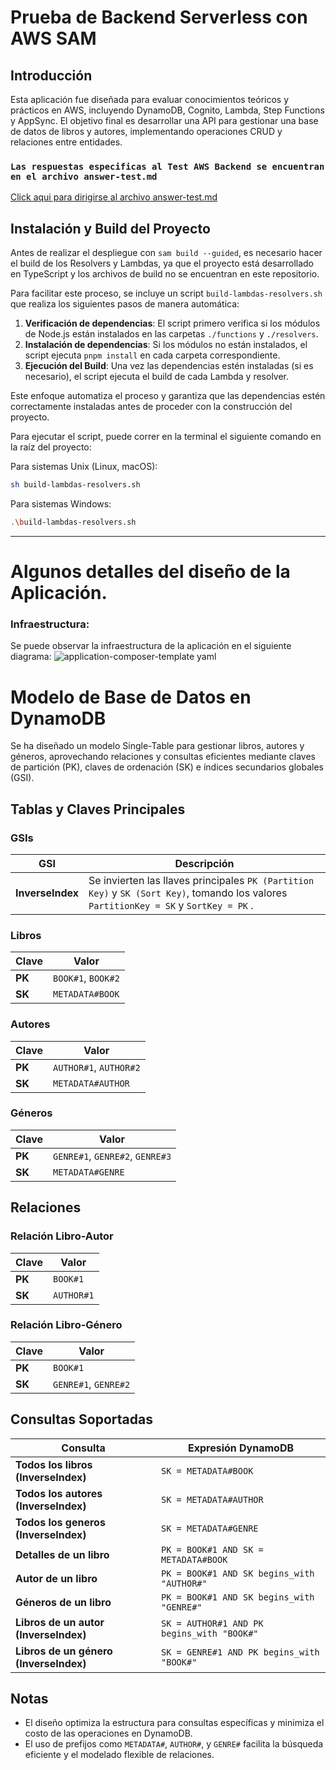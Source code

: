 # Prueba de Backend Serverless con AWS SAM

## Introducción
Esta aplicación fue diseñada para evaluar conocimientos teóricos y prácticos en AWS, incluyendo DynamoDB, Cognito, Lambda, Step Functions y AppSync. El objetivo final es desarrollar una API para gestionar una base de datos de libros y autores, implementando operaciones CRUD y relaciones entre entidades. 
### ``` Las respuestas especificas al Test AWS Backend se encuentran en el archivo answer-test.md ```
 [Click aqui para dirigirse al archivo answer-test.md](answer-test.md)

## Instalación y Build del Proyecto

Antes de realizar el despliegue con `sam build --guided`, es necesario hacer el build de los Resolvers y Lambdas, ya que el proyecto está desarrollado en TypeScript y los archivos de build no se encuentran en este repositorio.

Para facilitar este proceso, se incluye un script `build-lambdas-resolvers.sh` que realiza los siguientes pasos de manera automática:

1. **Verificación de dependencias**: El script primero verifica si los módulos de Node.js están instalados en las carpetas `./functions` y `./resolvers`.
2. **Instalación de dependencias**: Si los módulos no están instalados, el script ejecuta `pnpm install` en cada carpeta correspondiente.
3. **Ejecución del Build**: Una vez las dependencias estén instaladas (si es necesario), el script ejecuta el build de cada Lambda y resolver.

Este enfoque automatiza el proceso y garantiza que las dependencias estén correctamente instaladas antes de proceder con la construcción del proyecto.

Para ejecutar el script, puede correr en la terminal el siguiente comando en la raíz del proyecto:

Para sistemas Unix (Linux, macOS):
```bash
sh build-lambdas-resolvers.sh
```

Para sistemas Windows:
```bash
.\build-lambdas-resolvers.sh
```

---
###

# Algunos detalles del diseño de la Aplicación.
### Infraestructura:
Se puede observar la infraestructura de la aplicación en el siguiente diagrama:
![application-composer-template yaml](https://github.com/user-attachments/assets/de4a81e7-a679-4f5d-b269-0aa924f0c252)



# Modelo de Base de Datos en DynamoDB

Se ha diseñado un modelo Single-Table para gestionar libros, autores y géneros, aprovechando relaciones y consultas eficientes mediante claves de partición (PK), claves de ordenación (SK) e índices secundarios globales (GSI).

## Tablas y Claves Principales

### GSIs 
| GSI             | Descripción           |
|-------------------|------------------------|
| **InverseIndex**  | Se invierten las llaves principales `PK (Partition Key)` y `SK (Sort Key)`, tomando los valores `PartitionKey = SK` y `SortKey = PK` .

### **Libros**
| Clave            | Valor                  |
|-------------------|------------------------|
| **PK**           | `BOOK#1`, `BOOK#2`    |
| **SK**           | `METADATA#BOOK`       |

### **Autores**
| Clave            | Valor                  |
|-------------------|------------------------|
| **PK**           | `AUTHOR#1`, `AUTHOR#2`|
| **SK**           | `METADATA#AUTHOR`     |

### **Géneros**
| Clave            | Valor                  |
|-------------------|------------------------|
| **PK**           | `GENRE#1`, `GENRE#2`, `GENRE#3` |
| **SK**           | `METADATA#GENRE`      |

## Relaciones

### **Relación Libro-Autor**
| Clave            | Valor                  |
|-------------------|------------------------|
| **PK**           | `BOOK#1`              |
| **SK**           | `AUTHOR#1`            |

### **Relación Libro-Género**
| Clave            | Valor                  |
|-------------------|------------------------|
| **PK**           | `BOOK#1`              |
| **SK**           | `GENRE#1`, `GENRE#2`  |

## Consultas Soportadas

| Consulta                        | Expresión DynamoDB                                   |
|---------------------------------|-----------------------------------------------------|
| **Todos los libros (InverseIndex)**      | `SK = METADATA#BOOK`                                |
| **Todos los autores (InverseIndex)**     | `SK = METADATA#AUTHOR`                                |
| **Todos los generos (InverseIndex)**     | `SK = METADATA#GENRE`                                |
| **Detalles de un libro**        | `PK = BOOK#1 AND SK = METADATA#BOOK`                |
| **Autor de un libro**           | `PK = BOOK#1 AND SK begins_with "AUTHOR#"`          |
| **Géneros de un libro**         | `PK = BOOK#1 AND SK begins_with "GENRE#"`           |
| **Libros de un autor (InverseIndex)**    | `SK = AUTHOR#1 AND PK begins_with "BOOK#"`          |
| **Libros de un género (InverseIndex)**   | `SK = GENRE#1 AND PK begins_with "BOOK#"`           |

## Notas
- El diseño optimiza la estructura para consultas específicas y minimiza el costo de las operaciones en DynamoDB.
- El uso de prefijos como `METADATA#`, `AUTHOR#`, y `GENRE#` facilita la búsqueda eficiente y el modelado flexible de relaciones.